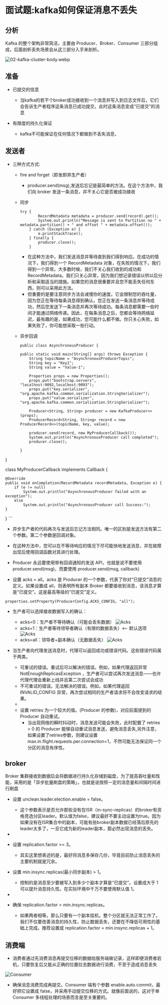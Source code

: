 # 面试题:kafka如何保证消息不丢失
## 分析
Kafka 的整个架构非常简洁，主要由 Producer、Broker、Consumer 三部分组成，后面剖析丢失场景会从这三部分入手来剖析。

 ![02-kafka-cluster-body.webp](image/02-kafka-cluster-body.webp)


## 准备

* 已提交的信息
  * 当kafka的若干个broker成功接收到一个消息并写入到日志文件后，它们会告诉生产者程序这条消息已成功提交，此时这条消息变成“已提交”的消息

* 有限度的持久化保证
  * kafka不可能保证在任何情况下都做到不丢失消息， 
## 发送者
* 三种方式方式:
  * fire and forget（即发即弃生产者）
    * producer.send(msg),发送后忘记是最简单的方法。在这个方法中，我们向 broker 发送一条消息，并不关心它是否被成功接收
  * 同步
    ```
    try {
            RecordMetadata metadata = producer.send(record).get();
            System.out.println("Message is sent to Partition no " + metadata.partition() + " and offset " + metadata.offset());
        } catch (Exception e) {
            e.printStackTrace();
        } finally {
            producer.close();
        }
    ```
    * 在这种方法中，我们发送消息并等待直到我们得到响应。在成功的情况下，我们得到一个 RecordMetadata 对象，在失败的情况下，我们得到一个异常。大多数时候，我们不关心我们收到的成功和 RecordMetadata。我们只关心异常，因为我们想记录错误以供以后分析和采取适当的措施。如果您的消息很重要并且您不能丢失任何东西，则可以采用此方法。
    * 但重要的是要注意同步方法会减慢你的速度。它会限制您的吞吐量，因为您正在等待每条消息得到确认。您正在发送一条消息并等待成功，然后您发送下一条消息并再次等待成功。每条消息都需要一些时间才能通过网络传递。因此，在每条消息之后，您都会等待网络延迟，最有趣的是，如果成功，您可能什么都不做。你只关心失败，如果失败了，你可能想采取一些行动。
  * 异步回调
  
    ```
    public class AsynchronousProducer {

    public static void main(String[] args) throws Exception {
        String topicName = "AsynchronousProducerTopic";
        String key = "Key1";
        String value = "Value-1";

        Properties props = new Properties();
        props.put("bootstrap.servers", "localhost:9092,localhost:9093");
        props.put("key.serializer", "org.apache.kafka.common.serialization.StringSerializer");
        props.put("value.serializer", "org.apache.kafka.common.serialization.StringSerializer");

        Producer<String, String> producer = new KafkaProducer<>(props);
        ProducerRecord<String, String> record = new ProducerRecord<>(topicName, key, value);

        producer.send(record, new MyProducerCallback());
        System.out.println("AsynchronousProducer call completed");
        producer.close();

    }
}

class MyProducerCallback implements Callback {

    @Override
    public void onCompletion(RecordMetadata recordMetadata, Exception e) {
        if (e != null)
            System.out.println("AsynchronousProducer failed with an exception");
        else
            System.out.println("AsynchronousProducer call Success:");
    }
}
    ```

* 异步生产者的代码再次与发送后忘记方法相同。唯一的区别是发送方法有第二个参数。第二个参数是回调对象。
* 在这种方法中，您可以在不等待响应的情况下尽可能快地发送消息，并在故障出现后使用回调函数对其进行处理。
* Producer 永远要使用带有回调通知的发送 API，也就是说不要使用 producer.send(msg)，而要使用 producer.send(msg, callback)


* 设置 acks = all。acks 是 Producer 的一个参数，代表了你对“已提交”消息的定义。如果设置成 all，则表明所有副本 Broker 都要接收到消息，该消息才算是“已提交”。这是最高等级的“已提交”定义。
  
```
properties.setProperty(ProducerConfig.ACKS_CONFIG, "all");
```

  * 生产者可以选择接收数据写入的确认：
    * acks=0：生产者不等待确认（可能会丢失数据）
    ![Acks](image/Acks0.webp)
    * acks=1：生产者等待领导者确认（有限的数据丢失）<– 默认选项
    ![Acks](image/Acks1.webp)
    * acks=all：领导者+副本确认（无数据丢失）
    ![Acks](image/Acks2.webp)

* 当生产者向代理发送消息时，代理可以返回成功或错误代码。这些错误代码属于两类。
    * 可重试的错误。重试后可以解决的错误。例如，如果代理返回异常 NotEnoughReplicasException ，生产者可以尝试再次发送消息——也许代理代理会重新上线并且第二次尝试会成功
    * 不可重试的错误。无法解决的错误。例如，如果代理返回 INVALID_CONFIG 异常，再次尝试相同的生产者请求将不会改变请求的结果。
    * 
    * 设置 retries 为一个较大的值。(Producer 的参数)，对应前面提到的 Producer 自动重试。
      * 当出现网络的瞬时抖动时，消息发送可能会失败，此时配置了 retries > 0 的 Producer 能够自动重试消息发送，避免消息丢失,另外注意，如果设置了retries参数，则建议设置max.in.flight.requests.per.connection=1，不然可能无法保证同一个分区的消息有序性。  



## broker
Broker 集群接收到数据后会将数据进行持久化存储到磁盘，为了提高吞吐量和性能，采用的是「异步批量刷盘的策略」，也就是说按照一定的消息量和间隔时间进行刷盘

* 设置 unclean.leader.election.enable = false。
  * 这个参数表示是否允许那些没有在ISR（in-sync-replicas）的broker有资格竞选分区leader。默认值为false，建议最好不要主动设置为true。因为如果没有在ISR集合中的副本，可能有些broker副本数据已经落后原先的leader太多了，一旦它成为新的leader副本，那必然出现消息的丢失。
* 
* 设置 replication.factor >= 3。
  * 其实这里想表述的是，最好将消息多保存几份，毕竟目前防止消息丢失的主要机制就是冗余。
  
* 设置 min.insync.replicas(最小同步副本) > 1。
  * 控制的是消息至少要被写入到多少个副本才算是“已提交”。设置成大于 1 可以提升消息持久性。在实际环境中千万不要使用默认值 1。
* 
* 确保 replication.factor > min.insync.replicas。
  * 如果两者相等，那么只要有一个副本挂机，整个分区就无法正常工作了。我们不仅要改善消息的持久性，防止数据丢失，还要在不降低可用性的基础上完成。推荐设置成 replication.factor = min.insync.replicas + 1。

## 消费端
* 消费者通过先消费消息再提交位移的数据给服务端做记录，这样即便消费者宕机，只要恢复后又能从正确的位置拉去数据进行消费，不至于造成消息丢失


![Consumer](image/Consumer.png)

* 确保消息消费完成再提交。Consumer 端有个参数 enable.auto.commit，最好把它设置成 false，并采用手动提交位移的方式。就像前面说的，这对于单 Consumer 多线程处理的场景而言是至关重要的。
